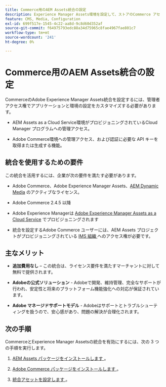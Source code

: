 ```yaml
---
title: Commerce用のAEM Assets統合の設定
description: Experience Manager Assets環境を設定して、ストアのCommerce アセットを管理する方法について説明します。
feature: CMS, Media, Configuration
exl-id: 699f517e-1545-4c22-aa8d-9c8d60d352af
source-git-commit: f64975793edc88a34d75965c8fae4967fae801c7
workflow-type: tm+mt
source-wordcount: '241'
ht-degree: 0%

---
```


# Commerce用のAEM Assets統合の設定

CommerceのAdobe Experience Manager Assets統合を設定するには、管理者アクセス権でアプリケーションと環境の設定をカスタマイズする必要があります。

- AEM Assets as a Cloud Service環境がプロビジョニングされているCloud Manager プログラムへの管理アクセス。

- Adobe Commerce環境への管理アクセス、および認証に必要な API キーを取得または生成する機能。

## 統合を使用するための要件

この統合を活用するには、企業が次の要件を満たす必要があります。

- Adobe Commerce、Adobe Experience Manager Assets、[AEM Dynamic Media](https://experienceleague.adobe.com/ja/docs/experience-manager-65/content/assets/dynamic/administering-dynamic-media) のアクティブなライセンス。

- Adobe Commerce 2.4.5 以降

- Adobe Experience Managerは [Adobe Experience Manager Assets as a Cloud Service](https://experienceleague.adobe.com/ja/docs/experience-manager-cloud-service/content/assets/overview) でプロビジョニングされます

- 統合を設定するAdobe Commerce ユーザーには、AEM Assets プロジェクトがプロビジョニングされている [IMS 組織 ](https://experienceleague.adobe.com/ja/docs/core-services/interface/administration/organizations#concept_EA8AEE5B02CF46ACBDAD6A8508646255) へのアクセス権が必要です。

## 主なメリット

- **追加費用なし** – この統合は、ライセンス要件を満たすマーチャントに対して無料で提供されます。

- **Adobeの公式ソリューション** - Adobeで開発、維持管理、完全なサポートが行われ、安定性と将来のプラットフォーム機能強化への対応が保証されています。

- **Adobe マネージドサポートモデル** - Adobeはサポートとトラブルシューティングを扱うので、安心感があり、問題の解決が合理化されます。

## 次の手順

CommerceとExperience Manager Assetsの統合を有効にするには、次の 3 つの手順を実行します。

1. [AEM Assets パッケージをインストールします ](aem-assets-configure-aem.md)。

1. [Adobe Commerce パッケージをインストールします ](aem-assets-configure-aem.md)。

1. [ 統合アセットを設定します ](aem-assets-setup-synchronization.md)。
